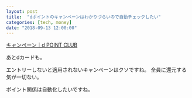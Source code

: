 ```yaml
---
layout: post
title:  "dポイントのキャンペーンはわかりづらいので自動チェックしたい"
categories: [tech, money]
date: "2018-09-13 12:00:00"
---
```


[キャンペーン｜d POINT CLUB](https://dpoint.jp/ctrw/src/campaign/index.html)

あとdカードも。

エントリーしないと適用されないキャンペーンはクソですね。
全員に還元する気が一切ない。

ポイント関係は自動化したいですね。
